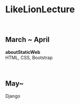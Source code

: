 # LikeLionLecture

<br>

## March ~ April

**aboutStaticWeb** <br>
HTML, CSS, Bootstrap


<br>

## May~
Django
